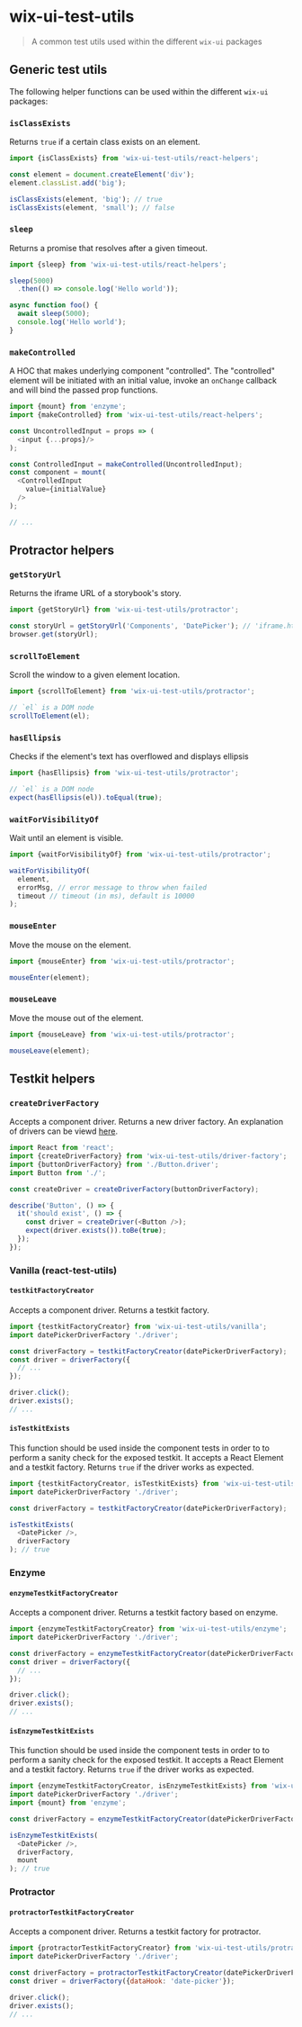 # wix-ui-test-utils

> A common test utils used within the different `wix-ui` packages

## Generic test utils

The following helper functions can be used within the different `wix-ui` packages:

### `isClassExists`

Returns `true` if a certain class exists on an element.

```javascript
import {isClassExists} from 'wix-ui-test-utils/react-helpers';

const element = document.createElement('div');
element.classList.add('big');

isClassExists(element, 'big'); // true
isClassExists(element, 'small'); // false
```

### `sleep`

Returns a promise that resolves after a given timeout.

```javascript
import {sleep} from 'wix-ui-test-utils/react-helpers';

sleep(5000)
  .then(() => console.log('Hello world'));

async function foo() {
  await sleep(5000);
  console.log('Hello world');
}
```

### `makeControlled`

A HOC that makes underlying component "controlled". The "controlled" element will be
initiated with an initial value, invoke an `onChange` callback and will bind the passed
prop functions.

```javascript
import {mount} from 'enzyme';
import {makeControlled} from 'wix-ui-test-utils/react-helpers';

const UncontrolledInput = props => (
  <input {...props}/>
);

const ControlledInput = makeControlled(UncontrolledInput);
const component = mount(
  <ControlledInput
    value={initialValue}
  />
);

// ...
```

## Protractor helpers

### `getStoryUrl`

Returns the iframe URL of a storybook's story.

```javascript
import {getStoryUrl} from 'wix-ui-test-utils/protractor';

const storyUrl = getStoryUrl('Components', 'DatePicker'); // 'iframe.html?selectedKind=...'
browser.get(storyUrl);
```

### `scrollToElement`

Scroll the window to a given element location.

```javascript
import {scrollToElement} from 'wix-ui-test-utils/protractor';

// `el` is a DOM node
scrollToElement(el);
```

### `hasEllipsis`

Checks if the element's text has overflowed and displays ellipsis

```javascript
import {hasEllipsis} from 'wix-ui-test-utils/protractor';

// `el` is a DOM node
expect(hasEllipsis(el)).toEqual(true);
```

### `waitForVisibilityOf`

Wait until an element is visible.

```javascript
import {waitForVisibilityOf} from 'wix-ui-test-utils/protractor';

waitForVisibilityOf(
  element,
  errorMsg, // error message to throw when failed
  timeout // timeout (in ms), default is 10000
);
```

### `mouseEnter`

Move the mouse on the element.

```javascript
import {mouseEnter} from 'wix-ui-test-utils/protractor';

mouseEnter(element);
```

### `mouseLeave`

Move the mouse out of the element.

```javascript
import {mouseLeave} from 'wix-ui-test-utils/protractor';

mouseLeave(element);
```

## Testkit helpers

### `createDriverFactory`

Accepts a component driver. Returns a new driver factory. An explanation of drivers can be viewd
[here](./docs/COMPONENT_DRIVERS.md).

```javascript
import React from 'react';
import {createDriverFactory} from 'wix-ui-test-utils/driver-factory';
import {buttonDriverFactory} from './Button.driver';
import Button from './';

const createDriver = createDriverFactory(buttonDriverFactory);

describe('Button', () => {
  it('should exist', () => {
    const driver = createDriver(<Button />);
    expect(driver.exists()).toBe(true);
  });
});
```

### Vanilla (react-test-utils)

#### `testkitFactoryCreator`

Accepts a component driver. Returns a testkit factory.

```javascript
import {testkitFactoryCreator} from 'wix-ui-test-utils/vanilla';
import datePickerDriverFactory './driver';

const driverFactory = testkitFactoryCreator(datePickerDriverFactory);
const driver = driverFactory({
  // ...
});

driver.click();
driver.exists();
// ...
```

#### `isTestkitExists`

This function should be used inside the component tests in order to to perform a sanity check for the exposed testkit.
It accepts a React Element and a testkit factory. Returns `true` if the driver
works as expected.

```javascript
import {testkitFactoryCreator, isTestkitExists} from 'wix-ui-test-utils/vanilla';
import datePickerDriverFactory './driver';

const driverFactory = testkitFactoryCreator(datePickerDriverFactory);

isTestkitExists(
  <DatePicker />,
  driverFactory
); // true
```

### Enzyme

#### `enzymeTestkitFactoryCreator`

Accepts a component driver. Returns a testkit factory based on enzyme.

```javascript
import {enzymeTestkitFactoryCreator} from 'wix-ui-test-utils/enzyme';
import datePickerDriverFactory './driver';

const driverFactory = enzymeTestkitFactoryCreator(datePickerDriverFactory);
const driver = driverFactory({
  // ...
});

driver.click();
driver.exists();
// ...
```

#### `isEnzymeTestkitExists`

This function should be used inside the component tests in order to to perform a sanity check for the exposed testkit.
It accepts a React Element and a testkit factory. Returns `true` if the driver
works as expected.

```javascript
import {enzymeTestkitFactoryCreator, isEnzymeTestkitExists} from 'wix-ui-test-utils/enzyme';
import datePickerDriverFactory './driver';
import {mount} from 'enzyme';

const driverFactory = enzymeTestkitFactoryCreator(datePickerDriverFactory);

isEnzymeTestkitExists(
  <DatePicker />,
  driverFactory,
  mount
); // true
```

### Protractor

#### `protractorTestkitFactoryCreator`

Accepts a component driver. Returns a testkit factory for protractor.

```javascript
import {protractorTestkitFactoryCreator} from 'wix-ui-test-utils/protractor';
import datePickerDriverFactory './driver';

const driverFactory = protractorTestkitFactoryCreator(datePickerDriverFactory);
const driver = driverFactory({dataHook: 'date-picker'});

driver.click();
driver.exists();
// ...
```
